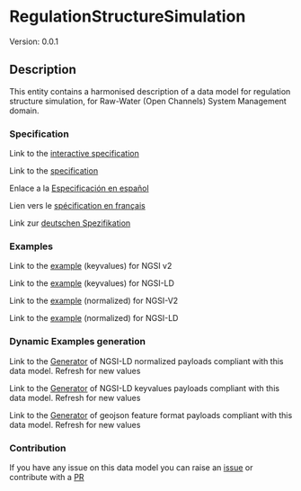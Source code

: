 # RegulationStructureSimulation
Version: 0.0.1

## Description 

This entity contains a harmonised description of a data model for regulation structure simulation, for Raw-Water (Open Channels) System Management domain.
### Specification

Link to the [interactive specification](https://swagger.lab.fiware.org/?url=https://raw.githubusercontent.com/smart-data-models/dataModel.OpenChannelManagement/master/RegulationStructureSimulation/swagger.yaml)

Link to the [specification](https://github.com/smart-data-models/dataModel.OpenChannelManagement/blob/master/RegulationStructureSimulation/doc/spec.md)

Enlace a la [Especificación en español](https://github.com/smart-data-models/dataModel.OpenChannelManagement/blob/master/RegulationStructureSimulation/doc/spec_ES.md)

Lien vers le [spécification en français](https://github.com/smart-data-models/dataModel.OpenChannelManagement/blob/master/RegulationStructureSimulation/doc/spec_FR.md)

Link zur [deutschen Spezifikation](https://github.com/smart-data-models/dataModel.OpenChannelManagement/blob/master/RegulationStructureSimulation/doc/spec_DE.md)
### Examples

Link to the [example](https://github.com/smart-data-models/dataModel.OpenChannelManagement/blob/master/RegulationStructureSimulation/examples/example.json) (keyvalues) for NGSI v2

Link to the [example](https://github.com/smart-data-models/dataModel.OpenChannelManagement/blob/master/RegulationStructureSimulation/examples/example.jsonld) (keyvalues) for NGSI-LD

Link to the [example](https://github.com/smart-data-models/dataModel.OpenChannelManagement/blob/master/RegulationStructureSimulation/examples/example-normalized.json) (normalized) for NGSI-V2

Link to the [example](https://github.com/smart-data-models/dataModel.OpenChannelManagement/blob/master/RegulationStructureSimulation/examples/example-normalized.jsonld) (normalized) for NGSI-LD
### Dynamic Examples generation

Link to the [Generator](https://smartdatamodels.org/extra/ngsi-ld_generator.php?schemaUrl=https://raw.githubusercontent.com/smart-data-models/dataModel.OpenChannelManagement/master/RegulationStructureSimulation/schema.json&email=info@smartdatamodels.org) of NGSI-LD normalized payloads compliant with this data model. Refresh for new values

Link to the [Generator](https://smartdatamodels.org/extra/ngsi-ld_generator_keyvalues.php?schemaUrl=https://raw.githubusercontent.com/smart-data-models/dataModel.OpenChannelManagement/master/RegulationStructureSimulation/schema.json&email=info@smartdatamodels.org) of NGSI-LD keyvalues payloads compliant with this data model. Refresh for new values

Link to the [Generator](https://smartdatamodels.org/extra/geojson_features_generator_v1.0.php?schemaUrl=https://raw.githubusercontent.com/smart-data-models/dataModel.OpenChannelManagement/master/RegulationStructureSimulation/schema.json&email=info@smartdatamodels.org) of geojson feature format payloads compliant with this data model. Refresh for new values
### Contribution

 If you have any issue on this data model you can raise an [issue](https://github.com/smart-data-models/dataModel.OpenChannelManagement/issues)  or contribute with a [PR](https://github.com/smart-data-models/dataModel.OpenChannelManagement/pulls)